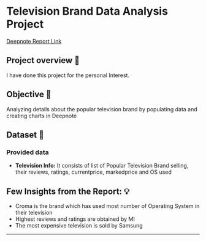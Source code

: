 # Television Brand Data Analysis Project

[Deepnote Report Link](https://deepnote.com/workspace/project-07fe-7c46320b-1972-4ebe-af40-7c8a1732a2bc/project/Data-Anlalysis-Duplicate-585317d5-7bc7-4f88-ad8d-939523567c40/%2FData-Analysis.ipynb)

## Project overview 👀

I have done this project for the personal Interest. 

## Objective 🎯

Analyzing details about the popular television brand by populating data and creating charts in Deepnote

## Dataset 📀

### Provided data
  
  - **Television Info:** It consists of list of Popular Television Brand selling, their reviews, ratings, currentprice, markedprice and OS used  

## Few Insights from the Report: 💡

- Croma is the brand which has used most number of Operating System in their television
- Highest reviews and ratings are obtained by MI
- The most expensive television is sold by Samsung

---
